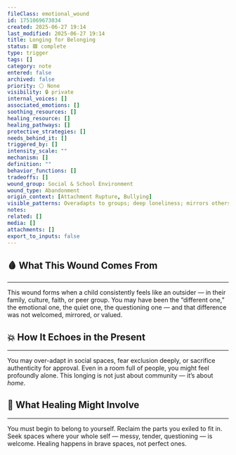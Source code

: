 ```yaml
---
fileClass: emotional_wound
id: 1751069673034
created: 2025-06-27 19:14
last_modified: 2025-06-27 19:14
title: Longing for Belonging
status: 🟩 complete
type: trigger
tags: []
category: note
entered: false
archived: false
priority: ⚪ None
visibility: 🔒 private
internal_voices: []
associated_emotions: []
soothing_resources: []
healing_resource: []
healing_pathways: []
protective_strategies: []
needs_behind_it: []
triggered_by: []
intensity_scale: ""
mechanism: []
definition: ""
behavior_functions: []
tradeoffs: []
wound_group: Social & School Environment
wound_type: Abandonment
origin_context: [Attachment Rupture, Bullying]
visible_patterns: Overadapts to groups; deep loneliness; mirrors others to avoid rejection
notes: 
related: []
media: []
attachments: []
export_to_inputs: false
---
```


## 🩸 What This Wound Comes From
---
This wound forms when a child consistently feels like an outsider — in their family, culture, faith, or peer group. You may have been the “different one,” the emotional one, the quiet one, the questioning one — and that difference was not welcomed, mirrored, or valued.

## 💥 How It Echoes in the Present
---
You may over-adapt in social spaces, fear exclusion deeply, or sacrifice authenticity for approval. Even in a room full of people, you might feel profoundly alone. This longing is not just about community — it’s about *home*.

## 🧪 What Healing Might Involve
---
You must begin to belong to yourself. Reclaim the parts you exiled to fit in. Seek spaces where your whole self — messy, tender, questioning — is welcome. Healing happens in brave spaces, not perfect ones.
